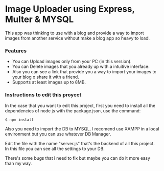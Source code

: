 # Image Uploader using Express, Multer & MYSQL

This app was thinking to use with a blog and provide a way to import images from another service without make a blog app so heavy to load.
### Features
- You can Upload images only from your PC (in this version).
- You can Delete images that you already up with a intuitive interface.
- Also you can see a link that provide you a way to import your images to your blog o share it with a friend.
- Supports at least images up to 8MB.

### Instructions to edit this proyect
In the case that you want to edit this project, first you need to install all the dependencies of node.js with the package.json, use the command:

`$ npm install`

Also you need to import the DB to MYSQL. I recomend use XAMPP in a local environment but you can use whatever DB Manager.

Edit the file with the name "server.js" that's the backend of all this project. In this file you can see all the settings to your DB.

There's some bugs that i need to fix but maybe you can do it more easy than my way.